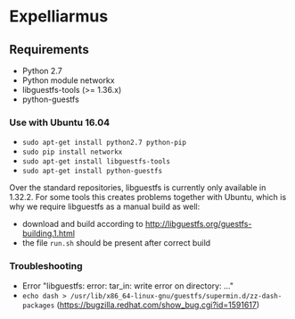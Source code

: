# Expelliarmus

## Requirements
* Python 2.7
* Python module networkx
* libguestfs-tools (>= 1.36.x)
* python-guestfs

### Use with Ubuntu 16.04
* ```sudo apt-get install python2.7 python-pip```
* ```sudo pip install networkx```
* ```sudo apt-get install libguestfs-tools```
* ```sudo apt-get install python-guestfs```


Over the standard repositories, libguestfs is currently only available in 1.32.2.
For some tools this creates problems together with Ubuntu, which is why we require libguestfs as a manual build as well:
* download and build according to http://libguestfs.org/guestfs-building.1.html
* the file ```run.sh``` should be present after correct build


### Troubleshooting
* Error "libguestfs: error: tar_in: write error on directory: ..."
* ```echo dash > /usr/lib/x86_64-linux-gnu/guestfs/supermin.d/zz-dash-packages``` (https://bugzilla.redhat.com/show_bug.cgi?id=1591617)